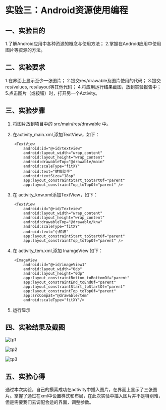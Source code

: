 # 实验三：Android资源使用编程

## 一、实验目的

1.了解Android应用中各种资源的概念与使用方法；
2.掌握在Android应用中使用图片等资源的方法。

## 二、实验要求
1.在界面上显示至少一张图片；
2.提交res/drawable及图片使用的代码；
3.提交res/values, res/layout等其他代码；
4.将应用运行结果截图，放到实验报告中；
5.点击图片（或按钮）时，打开另一个Activity。

## 三、实验步骤

1. 将图片放到项目中的 src/main/res/drawable 中。

2. 在activity_main.xml,添加TextView，如下：

```
    <TextView
        android:id="@+id/textview"
        android:layout_width="wrap_content"
        android:layout_height="wrap_content"
        android:drawableTop="@drawable/main"
        android:scaleType="fitXY"
        android:text="健康助手"
        android:textSize="18sp"
        app:layout_constraintStart_toStartOf="parent"
        app:layout_constraintTop_toTopOf="parent" />
```

3. 在 activity_knw.xml添加TextView，如下：

```
    <TextView
        android:id="@+id/Textview"
        android:layout_width="wrap_content"
        android:layout_height="wrap_content"
        android:drawableTop="@drawable/knw"
        android:scaleType="fitXY"
        android:text="小知识"
        app:layout_constraintStart_toStartOf="parent"
        app:layout_constraintTop_toTopOf="parent" />
```

4. 在 activity_tem.xml,添加 InamgeView 如下：

```
    <ImageView
        android:id="@+id/imageView1"
        android:layout_width="0dp"
        android:layout_height="0dp"
        app:layout_constraintBottom_toBottomOf="parent"
        app:layout_constraintEnd_toEndOf="parent"
        app:layout_constraintStart_toStartOf="parent"
        app:layout_constraintTop_toTopOf="parent"
        app:srcCompat="@drawable/tem"
        android:scaleType="fitXY"/>
```

5. 运行显示

## 四、实验结果及截图

![tp1](https://github.com/Jamielxl/android-labs-2020/blob/master/students/sec1814080911133/lab3_1.png)


![tp2](hhttps://github.com/Jamielxl/android-labs-2020/blob/master/students/sec1814080911133/lab3_2.png)


![tp3](https://github.com/Jamielxl/android-labs-2020/blob/master/students/sec1814080911133/lab3_3.png)

## 五、实验心得
​       通过本次实验，自己的摸索成功在activity中插入图片，在界面上显示了三张图片。掌握了通过在xml中设置样式和布局，在此次实验中插入图片并不是特别难，但是需要我们去调配合适的界面，调整参数。